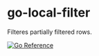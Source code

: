 # go-local-filter
Filteres partially filtered rows.

[![Go Reference](https://pkg.go.dev/badge/github.com/takanoriyanagitani/go-local-filter.svg)](https://pkg.go.dev/github.com/takanoriyanagitani/go-local-filter)
